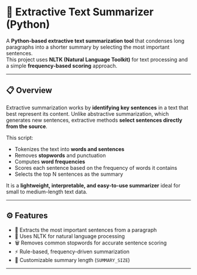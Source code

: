 # 📝 Extractive Text Summarizer (Python)

A **Python-based extractive text summarization tool** that condenses long paragraphs into a shorter summary by selecting the most important sentences.  
This project uses **NLTK (Natural Language Toolkit)** for text processing and a simple **frequency-based scoring** approach.

---

## 📋 Overview

Extractive summarization works by **identifying key sentences** in a text that best represent its content. Unlike abstractive summarization, which generates new sentences, extractive methods **select sentences directly from the source**.  

This script:
- Tokenizes the text into **words and sentences**
- Removes **stopwords** and punctuation
- Computes **word frequencies**
- Scores each sentence based on the frequency of words it contains
- Selects the top N sentences as the summary

It is a **lightweight, interpretable, and easy-to-use summarizer** ideal for small to medium-length text data.

---

## ⚙️ Features

- 📄 Extracts the most important sentences from a paragraph  
- 🧠 Uses NLTK for natural language processing  
- 🗑 Removes common stopwords for accurate sentence scoring  
- ⚡ Rule-based, frequency-driven summarization  
- 🔧 Customizable summary length (`SUMMARY_SIZE`)  

---